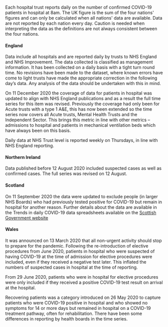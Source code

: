 ﻿Each hospital trust reports daily on the number of confirmed COVID-19 patients in hospital at 8am. The UK figure is the sum of the four nations' figures and can only be calculated when all nations' data are available.  Data are not reported by each nation every day.  Caution is needed when interpreting the data as the definitions are not always consistent between the four nations.

#### England

Data include all hospitals and are reported daily by trusts to NHS England and NHS Improvement. The data collected is classified as management information. It has been collected on a daily basis with a tight turn round time. No revisions have been made to the dataset, where known errors have come to light trusts have made the appropriate correction in the following day’s data. Any analysis of the data should be undertaken with this in mind. 

On 11 December 2020 the coverage of data for patients in hospital was updated to align with NHS England publications and as a result the full time series for this item was revised.  Previously the coverage had only been for Acute trusts with a type 1 A&E, this has now been extended so the time series now covers all Acute trusts, Mental Health Trusts and the Independent Sector.  This brings this metric in line with other metrics – admissions to hospital and patients in mechanical ventilation beds which have always been on this basis. 

Daily data at NHS Trust level is reported weekly on Thursdays, in line with NHS England reporting.

#### Northern Ireland

Data published before 12 August 2020 included suspected cases as well as confirmed cases.  The full series was revised on 12 August.

#### Scotland

On 11 September 2020 the data were updated to exclude people (in larger NHS Boards) who had previously tested positive for COVID-19 but remain in hospital for another reason.  Further details about the data are available in the Trends in daily COVID-19 data spreadsheets available on the [Scottish Government website](https://www.gov.scot/publications/coronavirus-covid-19-trends-in-daily-data/)

#### Wales

It was announced on 13 March 2020 that all non-urgent activity should stop to prepare for the pandemic. Following the re-introduction of elective procedures from June 2020, patients in hospital who were suspected of having COVID-19 at the time of admission for elective procedures were included, even if they received a negative test later. This inflated the numbers of suspected cases in hospital at the time of reporting.

From 29 June 2020, patients who were in hospital for elective procedures were only included if they received a positive COVID-19 test result on arrival at the hospital.  

Recovering patients was a category introduced on 26 May 2020 to capture patients who were COVID-19 positive in hospital and who showed no symptoms for 14 or more days but remained in hospital on a COVID-19 treatment pathway, often for rehabilitation. There have been some differences in reporting by health boards in the time series.
